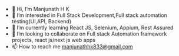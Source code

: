 - 👋 Hi, I’m Manjunath H K
- 👀 I’m interested in Full Stack Development,Full stack automation testing(UI,API, Backend)
- 🌱 I’m currently learning React JS, Selenium, Appium, Rest Assured
- 💞️ I’m looking to collaborate on Full stack Automation framework projects, react js/next js web apps
- 📫 How to reach me manjunathhk833@gmail.com

<!---
manjunathk833/manjunathk833 is a ✨ special ✨ repository because its `README.md` (this file) appears on your GitHub profile.
You can click the Preview link to take a look at your changes.
--->
